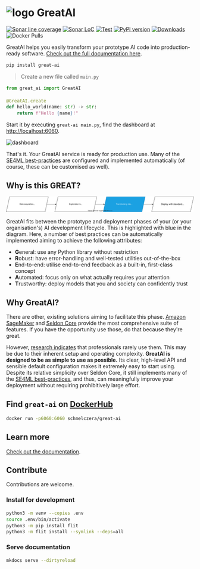 # ![logo](docs/media/favicon.ico) GreatAI
 
[![Sonar line coverage](https://sonar.scoutinscience.com/api/project_badges/measure?project=great-ai&metric=coverage)](https://sonar.scoutinscience.com/dashboard?id=great-ai)
[![Sonar LoC](https://sonar.scoutinscience.com/api/project_badges/measure?project=great-ai&metric=ncloc)](https://sonar.scoutinscience.com/dashboard?id=great-ai)
[![Test](https://github.com/schmelczer/great-ai/actions/workflows/test.yml/badge.svg)](https://github.com/schmelczer/great-ai/actions/workflows/test.yml)
[![PyPI version](https://badge.fury.io/py/great-ai.svg)](https://badge.fury.io/py/great-ai)
[![Downloads](https://pepy.tech/badge/great-ai/month)](https://pepy.tech/project/great-ai)
![Docker Pulls](https://img.shields.io/docker/pulls/schmelczera/great-ai)

GreatAI helps you easily transform your prototype AI code into production-ready software.
[Check out the full documentation here](https://great-ai.scoutinscience.com).

```sh
pip install great-ai
```

> Create a new file called `main.py`

```python
from great_ai import GreatAI

@GreatAI.create
def hello_world(name: str) -> str:
    return f"Hello {name}!"
```

Start it by executing `great-ai main.py`, find the dashboard at [http://localhost:6060](http://localhost:6060/dashboard).

![dashboard](/docs/media/hello-world-dashboard.png)

That's it. Your GreatAI service is ready for production use. Many of the [SE4ML best-practices](https://se-ml.github.io) are configured and implemented automatically (of course, these can be customised as well).

## Why is this GREAT?

![scope of GreatAI](docs/media/scope-simple.drawio.svg)

GreatAI fits between the prototype and deployment phases of your (or your organisation's) AI development lifecycle. This is highlighted with blue in the diagram. Here, a number of best practices can be automatically implemented aiming to achieve the following attributes:

- **G**eneral: use any Python library without restriction
- **R**obust: have error-handling and well-tested utilities out-of-the-box 
- **E**nd-to-end: utilise end-to-end feedback as a built-in, first-class concept
- **A**utomated: focus only on what actually requires your attention
- **T**rustworthy: deploy models that you and society can confidently trust

## Why GreatAI?

There are other, existing solutions aiming to facilitate this phase. [Amazon SageMaker](https://aws.amazon.com/sagemaker) and [Seldon Core](https://www.seldon.io/solutions/open-source-projects/core) provide the most comprehensive suite of features. If you have the opportunity use those, do that because they're great.

However, [research indicates](https://great-ai.scoutinscience.com) that professionals rarely use them. This may be due to their inherent setup and operating complexity. **GreatAI is designed to be as simple to use as possible.** Its clear, high-level API and sensible default configuration makes it extremely easy to start using. Despite its relative simplicity over Seldon Core, it still implements many of the [SE4ML best-practices](https://se-ml.github.io), and thus, can meaningfully improve your deployment without requiring prohibitively large effort.

## Find `great-ai` on [DockerHub](https://hub.docker.com/repository/docker/schmelczera/great-ai)

```sh
docker run -p6060:6060 schmelczera/great-ai
```

## Learn more

[Check out the documentation](https://great-ai.scoutinscience.com).

## Contribute

Contributions are welcome.

### Install for development

```sh
python3 -m venv --copies .env
source .env/bin/activate
python3 -m pip install flit
python3 -m flit install --symlink --deps=all
```

### Serve documentation

```sh
mkdocs serve --dirtyreload
```
